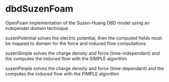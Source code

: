 # dbdSuzenFoam
OpenFoam implementation of the Suzen-Huang DBD model using an independet domain technique.

suzenPotential solves the electric potential, then the computed fields must be mapped to domain for the force and induced flow computations

suzenSimple solves the charge density and force (time-independant) and the computes the induced flow with the SIMPLE algorithm 

suzenPimple solves the charge density and force (time-dependant) and the computes the induced flow with the PIMPLE algorithm 
